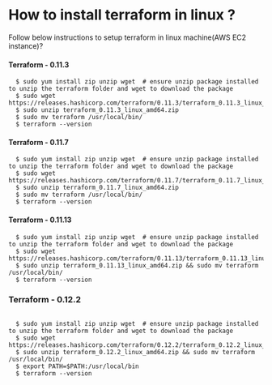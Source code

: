 # How to install terraform in linux ? 

Follow below instructions to setup terraform in linux machine(AWS EC2 instance)?

#### Terraform - 0.11.3

```
  $ sudo yum install zip unzip wget  # ensure unzip package installed to unzip the terraform folder and wget to download the package
  $ sudo wget https://releases.hashicorp.com/terraform/0.11.3/terraform_0.11.3_linux_amd64.zip
  $ sudo unzip terraform_0.11.3_linux_amd64.zip
  $ sudo mv terraform /usr/local/bin/
  $ terraform --version
```

#### Terraform - 0.11.7

```
  $ sudo yum install zip unzip wget  # ensure unzip package installed to unzip the terraform folder and wget to download the package
  $ sudo wget https://releases.hashicorp.com/terraform/0.11.7/terraform_0.11.7_linux_amd64.zip
  $ sudo unzip terraform_0.11.7_linux_amd64.zip
  $ sudo mv terraform /usr/local/bin/
  $ terraform --version
```


#### Terraform - 0.11.13

```
  $ sudo yum install zip unzip wget  # ensure unzip package installed to unzip the terraform folder and wget to download the package
  $ sudo wget https://releases.hashicorp.com/terraform/0.11.13/terraform_0.11.13_linux_amd64.zip
  $ sudo unzip terraform_0.11.13_linux_amd64.zip && sudo mv terraform /usr/local/bin/
  $ terraform --version
```

### Terraform - 0.12.2

```

  $ sudo yum install zip unzip wget  # ensure unzip package installed to unzip the terraform folder and wget to download the package
  $ sudo wget https://releases.hashicorp.com/terraform/0.12.2/terraform_0.12.2_linux_amd64.zip
  $ sudo unzip terraform_0.12.2_linux_amd64.zip && sudo mv terraform /usr/local/bin/
  $ export PATH=$PATH:/usr/local/bin
  $ terraform --version

```
